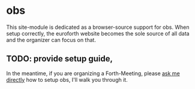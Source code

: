 # obs
This site-module is dedicated as a browser-source support for obs.
When setup correctly, the euroforth website becomes the sole source of all data and the organizer can focus on that.

## TODO: provide setup guide,
In the meantime, if you are organizing a Forth-Meeting, please [ask me directly](mailto:gerald.wodni@gmail.com) how to setup obs, I'll walk you through it.
